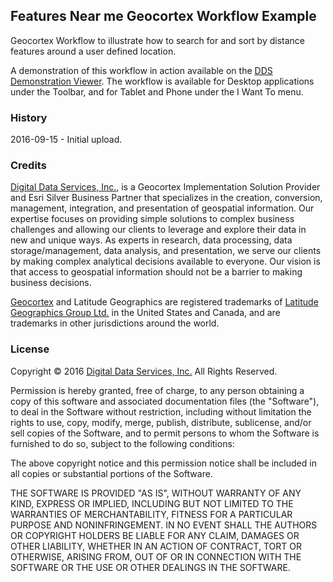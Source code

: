 ## Features Near me Geocortex Workflow Example

Geocortex Workflow to illustrate how to search for and sort by distance features around a user defined location.

A demonstration of this workflow in action available on the [DDS Demonstration Viewer](https://maperture.digitaldataservices.com/gvh_custom/). The workflow is available for Desktop applications under the Toolbar, and for Tablet and Phone under the I Want To menu.

### History

2016-09-15 - Initial upload.


### Credits

[Digital Data Services, Inc.](http://www.digitaldataservices.com/geocortex), is a Geocortex Implementation Solution Provider and Esri Silver Business Partner that specializes in the creation, conversion, management, integration, and presentation of geospatial information. Our expertise focuses on providing simple solutions to complex business challenges and allowing our clients to leverage and explore their data in new and unique ways. As experts in research, data processing, data storage/management, data analysis, and presentation, we serve our clients by making complex analytical decisions available to everyone. Our vision is that access to geospatial information should not be a barrier to making business decisions.

[Geocortex](http://www.geocortex.com/) and Latitude Geographics are registered trademarks of [Latitude Geographics Group Ltd.](http://www.latitudegeo.com/) in the United States and Canada, and are trademarks in other jurisdictions around the world.

### License

Copyright &copy; 2016 [Digital Data Services, Inc.](http://www.digitaldataservices.com/geocortex) All Rights Reserved.

Permission is hereby granted, free of charge, to any person obtaining a copy
of this software and associated documentation files (the "Software"), to deal
in the Software without restriction, including without limitation the rights
to use, copy, modify, merge, publish, distribute, sublicense, and/or sell
copies of the Software, and to permit persons to whom the Software is
furnished to do so, subject to the following conditions:

The above copyright notice and this permission notice shall be included in all
copies or substantial portions of the Software.

THE SOFTWARE IS PROVIDED "AS IS", WITHOUT WARRANTY OF ANY KIND, EXPRESS OR
IMPLIED, INCLUDING BUT NOT LIMITED TO THE WARRANTIES OF MERCHANTABILITY,
FITNESS FOR A PARTICULAR PURPOSE AND NONINFRINGEMENT. IN NO EVENT SHALL THE
AUTHORS OR COPYRIGHT HOLDERS BE LIABLE FOR ANY CLAIM, DAMAGES OR OTHER
LIABILITY, WHETHER IN AN ACTION OF CONTRACT, TORT OR OTHERWISE, ARISING FROM,
OUT OF OR IN CONNECTION WITH THE SOFTWARE OR THE USE OR OTHER DEALINGS IN THE
SOFTWARE.
